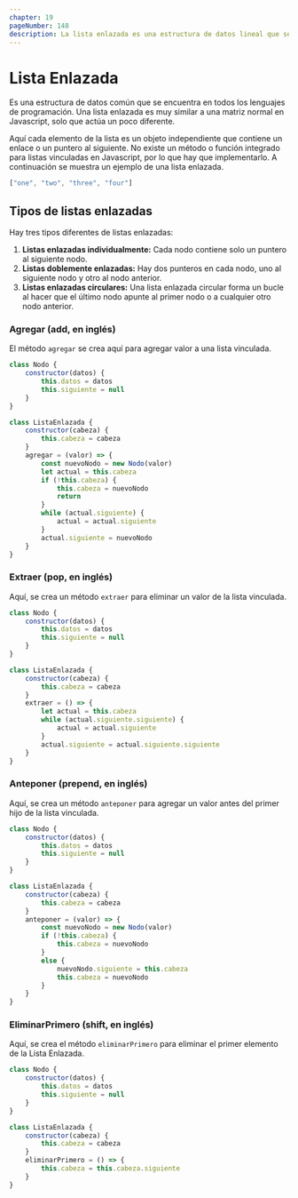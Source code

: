 ```yaml
---
chapter: 19
pageNumber: 148
description: La lista enlazada es una estructura de datos lineal que se utiliza para almacenar una colección de elementos, llamados nodos. Cada nodo en una lista enlazada contiene dos partes - los datos o el valor del elemento que representa y una referencia (puntero) al siguiente nodo de la secuencia. El último nodo de la lista apunta a nulo, lo que indica el final de la lista.
---
```

# Lista Enlazada

Es una estructura de datos común que se encuentra en todos los lenguajes de programación. Una lista enlazada es muy similar a una matriz normal en Javascript, solo que actúa un poco diferente.

Aquí cada elemento de la lista es un objeto independiente que contiene un enlace o un puntero al siguiente. No existe un método o función integrado para listas vinculadas en Javascript, por lo que hay que implementarlo. A continuación se muestra un ejemplo de una lista enlazada.

```javascript
["one", "two", "three", "four"]
```

## **Tipos de listas enlazadas**

Hay tres tipos diferentes de listas enlazadas:

1. **Listas enlazadas individualmente:** Cada nodo contiene solo un puntero al siguiente nodo.
2. **Listas doblemente enlazadas:** Hay dos punteros en cada nodo, uno al siguiente nodo y otro al nodo anterior.
3. **Listas enlazadas circulares:** Una lista enlazada circular forma un bucle al hacer que el último nodo apunte al primer nodo o a cualquier otro nodo anterior.

### Agregar (add, en inglés)

El método `agregar` se crea aquí para agregar valor a una lista vinculada.

```javascript
class Nodo {
    constructor(datos) {
        this.datos = datos
        this.siguiente = null 
    }
}

class ListaEnlazada {
    constructor(cabeza) {
        this.cabeza = cabeza 
    }
    agregar = (valor) => {
        const nuevoNodo = new Nodo(valor) 
        let actual = this.cabeza 
        if (!this.cabeza) {
            this.cabeza = nuevoNodo 
            return 
        }
        while (actual.siguiente) {
            actual = actual.siguiente
        }
        actual.siguiente = nuevoNodo
    }
}
```

### Extraer (pop, en inglés)

Aquí, se crea un método `extraer` para eliminar un valor de la lista vinculada.

```javascript
class Nodo {
    constructor(datos) {
        this.datos = datos
        this.siguiente = null 
    }
}

class ListaEnlazada {
    constructor(cabeza) {
        this.cabeza = cabeza 
    }
    extraer = () => {
        let actual = this.cabeza 
        while (actual.siguiente.siguiente) {
            actual = actual.siguiente 
        }
        actual.siguiente = actual.siguiente.siguiente 
    }
}
```

### Anteponer (prepend, en inglés)

Aquí, se crea un método `anteponer` para agregar un valor antes del primer hijo de la lista vinculada.

```javascript
class Nodo {
    constructor(datos) {
        this.datos = datos
        this.siguiente = null 
    }
}

class ListaEnlazada {
    constructor(cabeza) {
        this.cabeza = cabeza 
    }
    anteponer = (valor) => {
        const nuevoNodo = new Nodo(valor)
        if (!this.cabeza) {
            this.cabeza = nuevoNodo 
        }
        else {
            nuevoNodo.siguiente = this.cabeza 
            this.cabeza = nuevoNodo 
        }
    }
}
```

### EliminarPrimero (shift, en inglés)

Aquí, se crea el método `eliminarPrimero` para eliminar el primer elemento de la Lista Enlazada.

```javascript
class Nodo {
    constructor(datos) {
        this.datos = datos
        this.siguiente = null 
    }
}

class ListaEnlazada {
    constructor(cabeza) {
        this.cabeza = cabeza 
    }
    eliminarPrimero = () => {
        this.cabeza = this.cabeza.siguiente 
    }
}
```
